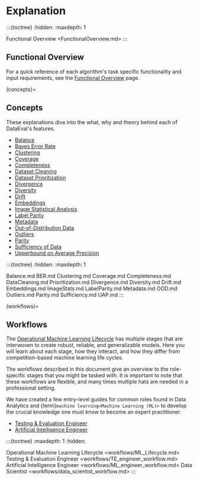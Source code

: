 # Explanation

:::{toctree}
:hidden:
:maxdepth: 1

Functional Overview <FunctionalOverview.md>
:::

## Functional Overview

For a quick reference of each algorithm's task specific functionality and input requirements, see
the [Functional Overview](FunctionalOverview.md) page.

(concepts)=

## Concepts

These explanations dive into the what, why and theory behind each of DataEval's
features.

- [Balance](Balance.md)
- [Bayes Error Rate](BER.md)
- [Clustering](Clustering.md)
- [Coverage](Coverage.md)
- [Completeness](Completeness.md)
- [Dataset Cleaning](DataCleaning.md)
- [Dataset Prioritization](Prioritization.md)
- [Divergence](Divergence.md)
- [Diversity](Diversity.md)
- [Drift](Drift.md)
- [Embeddings](Embeddings.md)
- [Image Statistical Analysis](ImageStats.md)
- [Label Parity](LabelParity.md)
- [Metadata](Metadata.md)
- [Out-of-Distribution Data](OOD.md)
- [Outliers](Outliers.md)
- [Parity](Parity.md)
- [Sufficiency of Data](Sufficiency.md)
- [Upperbound on Average Precision](UAP.md)

:::{toctree}
:hidden:
:maxdepth: 1

Balance.md
BER.md
Clustering.md
Coverage.md
Completeness.md
DataCleaning.md
Prioritization.md
Divergence.md
Diversity.md
Drift.md
Embeddings.md
ImageStats.md
LabelParity.md
Metadata.md
OOD.md
Outliers.md
Parity.md
Sufficiency.md
UAP.md
:::

(workflows)=

## Workflows

The [Operational Machine Learning Lifecycle](workflows/ML_Lifecycle.md) has
multiple stages that are interwoven to create robust, reliable, and
generalizable models. Here you will learn about each stage, how they
interact, and how they differ from competition-based machine learning life
cycles.

The workflows described in this document give an overview to the
role-specific stages that you might be tasked with. It is important to note
that these workflows are flexible, and many times multiple hats are needed in
a professional setting.

We have created a few entry-level guides for common roles found in Data
Analytics and {term}`machine learning<Machine Learning (ML)>` to develop the
crucial knowledge one must know to become an expert practitioner.

- [Testing & Evaluation Engineer](workflows/TE_engineer_workflow.md)
- [Artificial Intelligence Engineer](workflows/ML_engineer_workflow.md)

:::{toctree}
:maxdepth: 1
:hidden:

Operational Machine Learning Lifecycle <workflows/ML_Lifecycle.md>
Testing & Evaluation Engineer <workflows/TE_engineer_workflow.md>
Artificial Intelligence Engineer <workflows/ML_engineer_workflow.md>
Data Scientist <workflows/data_scientist_workflow.md>
:::

